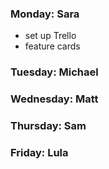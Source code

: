 
### Monday: Sara
- set up Trello
- feature cards
### Tuesday: Michael
### Wednesday: Matt
### Thursday: Sam
### Friday: Lula
